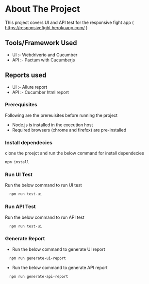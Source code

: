 # About The Project
This project covers UI and API test for the responsive fight app ( https://responsivefight.herokuapp.com/ )

## Tools/Framework Used
* UI :- Webdriverio and Cucumber
* API :- Pactum with Cucumberjs

## Reports used
* UI :- Allure report
* API :- Cucumber html report

### Prerequisites

Following are the prereuisites before running the project
* Node.js is installed in the execution host 
* Required browsers (chrome and firefox) are pre-installed 

### Install dependecies
clone the proejct and run the below command for install dependecies 
  ```sh
  npm install 
  ```
  
### Run UI Test
Run the below command to run UI test
```sh
  npm run test-ui 
  ```
### Run API Test
Run the below command to run API test
```sh
  npm run test-ui 
  ```  
### Generate Report
* Run the below command to generate UI report
```sh
  npm run generate-ui-report
  ```
  * Run the below command to generate API report
```sh
  npm run generate-api-report
  ```
